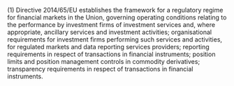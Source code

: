 (1) Directive 2014/65/EU establishes the framework for a regulatory regime for financial markets in the Union, governing operating conditions relating to the performance by investment firms of investment services and, where appropriate, ancillary services and investment activities; organisational requirements for investment firms performing such services and activities, for regulated markets and data reporting services providers; reporting requirements in respect of transactions in financial instruments; position limits and position management controls in commodity derivatives; transparency requirements in respect of transactions in financial instruments.